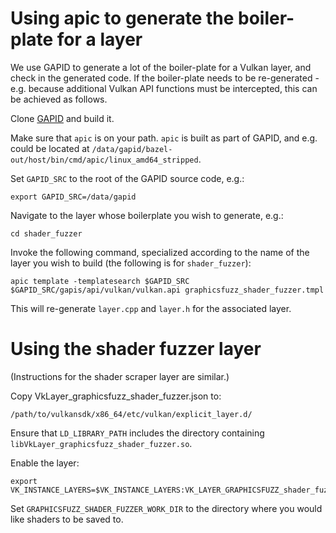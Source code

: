 # Using apic to generate the boiler-plate for a layer

We use GAPID to generate a lot of the boiler-plate for a Vulkan layer, and check in the generated code.  If the boiler-plate needs to be re-generated - e.g. because additional Vulkan API functions must be intercepted, this can be achieved as follows.

Clone [GAPID](https://github.com/google/gapid) and build it.

Make sure that `apic` is on your path.  `apic` is built as part of GAPID, and e.g. could be located at `/data/gapid/bazel-out/host/bin/cmd/apic/linux_amd64_stripped`.

Set `GAPID_SRC` to the root of the GAPID source code, e.g.:

```
export GAPID_SRC=/data/gapid
```

Navigate to the layer whose boilerplate you wish to generate, e.g.:

```
cd shader_fuzzer
```

Invoke the following command, specialized according to the name of the layer you wish to build (the following is for `shader_fuzzer`):

```
apic template -templatesearch $GAPID_SRC $GAPID_SRC/gapis/api/vulkan/vulkan.api graphicsfuzz_shader_fuzzer.tmpl
```

This will re-generate `layer.cpp` and `layer.h` for the associated layer.



# Using the shader fuzzer layer

(Instructions for the shader scraper layer are similar.)

Copy VkLayer_graphicsfuzz_shader_fuzzer.json to:

```
/path/to/vulkansdk/x86_64/etc/vulkan/explicit_layer.d/
```

Ensure that `LD_LIBRARY_PATH` includes the directory containing `libVkLayer_graphicsfuzz_shader_fuzzer.so`.

Enable the layer:

```
export VK_INSTANCE_LAYERS=$VK_INSTANCE_LAYERS:VK_LAYER_GRAPHICSFUZZ_shader_fuzzer
```

Set `GRAPHICSFUZZ_SHADER_FUZZER_WORK_DIR` to the directory where you would like shaders to be saved to.

